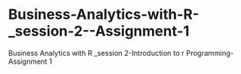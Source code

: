 # Business-Analytics-with-R-_session-2--Assignment-1
Business Analytics with R _session 2-Introduction to r Programming- Assignment 1 
